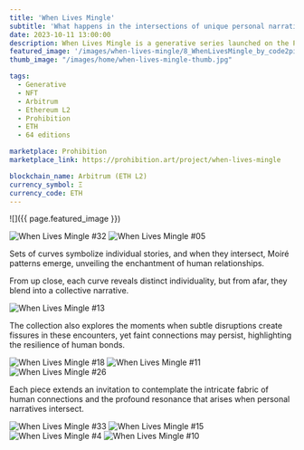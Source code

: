 ```yaml
---
title: 'When Lives Mingle'
subtitle: 'What happens in the intersections of unique personal narratives'
date: 2023-10-11 13:00:00
description: When Lives Mingle is a generative series launched on the Prohibition platform in 2023. 
featured_image: '/images/when-lives-mingle/8_WhenLivesMingle_by_code2pixels_0x15be08c438e9024d6cf3a3dd9a41d26190bf92c2f0bdb78ea14427cd317cf2c3.png'
thumb_image: "/images/home/when-lives-mingle-thumb.jpg"

tags:
  - Generative
  - NFT
  - Arbitrum
  - Ethereum L2
  - Prohibition
  - ETH
  - 64 editions

marketplace: Prohibition
marketplace_link: https://prohibition.art/project/when-lives-mingle

blockchain_name: Arbitrum (ETH L2)
currency_symbol: Ξ
currency_code: ETH
---
```


![]({{ page.featured_image }})

<div class="gallery" data-columns="2">
	<img src="/images/when-lives-mingle/when-lives-mingle-32.png" title="When Lives Mingle #32">
	<img src="/images/when-lives-mingle/when-lives-mingle-05.png" title="When Lives Mingle #05">
</div>

Sets of curves symbolize individual stories, and when they intersect, Moiré patterns emerge, unveiling the enchantment of human relationships.

From up close, each curve reveals distinct individuality, but from afar, they blend into a collective narrative.

<img src="/images/when-lives-mingle/13_WhenLivesMingle_by_code2pixels_0x865382e349dadae37a3fcef20c2857af59b867394aaca3a9bb09e704585f48ad.png" title="When Lives Mingle #13">

The collection also explores the moments when subtle disruptions create fissures in these encounters, yet faint connections may persist, highlighting the resilience of human bonds.

<div class="gallery" data-columns="3">
	<img src="/images/when-lives-mingle/10_WhenLivesMingle_by_code2pixels_0xcbde9339a1b5e6d88481cb3baee7e03577be3b140e00cc32dfca297d7e70ddce.png" title="When Lives Mingle #18">
	<img src="/images/when-lives-mingle/11_WhenLivesMingle_by_code2pixels_0xf1920add764e5a318c398064b70804772244b20243dde41a1af4f6383fde5d58.png" title="When Lives Mingle #11">
	<img src="/images/when-lives-mingle/when-lives-mingle-26.png" title="When Lives Mingle #26">
</div>

Each piece extends an invitation to contemplate the intricate fabric of human connections and the profound resonance that arises when personal narratives intersect.


<div class="gallery" data-columns="2">
	<img src="/images/when-lives-mingle/when-lives-mingle-33.png" title="When Lives Mingle #33">
	<img src="/images/when-lives-mingle/when-lives-mingle-15.png" title="When Lives Mingle #15">
</div>


<div class="gallery" data-columns="2">
	<img src="/images/when-lives-mingle/4_WhenLivesMingle_by_code2pixels_0x9e9712586bbe9e1b74d2f8c8ab84df1bdc90a3f9d0627b38a5fa74f37af0c5c4.png" title="When Lives Mingle #4">
	<img src="/images/when-lives-mingle/18_WhenLivesMingle_by_code2pixels_0x69c170f4cafb2e98d04baccd331d698a84f817568421a32a5a2eef21169f4c25.png" title="When Lives Mingle #10">
</div>